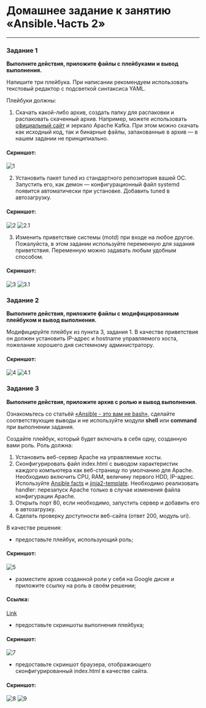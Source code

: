 # Домашнее задание к занятию «Ansible.Часть 2»

---

### Задание 1

**Выполните действия, приложите файлы с плейбуками и вывод выполнения.**

Напишите три плейбука. При написании рекомендуем использовать текстовый редактор с подсветкой синтаксиса YAML.

Плейбуки должны: 

1. Скачать какой-либо архив, создать папку для распаковки и распаковать скаченный архив. Например, можете использовать [официальный сайт](https://kafka.apache.org/downloads) и зеркало Apache Kafka. При этом можно скачать как исходный код, так и бинарные файлы, запакованные в архив — в нашем задании не принципиально.

#### Скриншот:
![1](https://github.com/yojihc/netology-Virtualization/blob/7-01-part-2/pics/01.JPG?raw=true)

2. Установить пакет tuned из стандартного репозитория вашей ОС. Запустить его, как демон — конфигурационный файл systemd появится автоматически при установке. Добавить tuned в автозагрузку.

#### Скриншот:
![2](https://github.com/yojihc/netology-Virtualization/blob/7-01-part-2/pics/1-02.JPG?raw=true)
![2.1](https://github.com/yojihc/netology-Virtualization/blob/7-01-part-2/pics/1-02-2.JPG?raw=true)

3. Изменить приветствие системы (motd) при входе на любое другое. Пожалуйста, в этом задании используйте переменную для задания приветствия. Переменную можно задавать любым удобным способом.

#### Скриншот:
![3](https://github.com/yojihc/netology-Virtualization/blob/7-01-part-2/pics/1-03.JPG?raw=true)
![3.1](https://github.com/yojihc/netology-Virtualization/blob/7-01-part-2/pics/1-03-1.JPG?raw=true)



### Задание 2

**Выполните действия, приложите файлы с модифицированным плейбуком и вывод выполнения.** 

Модифицируйте плейбук из пункта 3, задания 1. В качестве приветствия он должен установить IP-адрес и hostname управляемого хоста, пожелание хорошего дня системному администратору. 

#### Скриншот:
![4](https://github.com/yojihc/netology-Virtualization/blob/7-01-part-2/pics/2-01.JPG?raw=true)
![4.1](https://github.com/yojihc/netology-Virtualization/blob/7-01-part-2/pics/2-01-1.JPG?raw=true)

### Задание 3

**Выполните действия, приложите архив с ролью и вывод выполнения.**

Ознакомьтесь со статьёй [«Ansible - это вам не bash»](https://habr.com/ru/post/494738/), сделайте соответствующие выводы и не используйте модули **shell** или **command** при выполнении задания.

Создайте плейбук, который будет включать в себя одну, созданную вами роль. Роль должна:

1. Установить веб-сервер Apache на управляемые хосты.
2. Сконфигурировать файл index.html c выводом характеристик каждого компьютера как веб-страницу по умолчанию для Apache. Необходимо включить CPU, RAM, величину первого HDD, IP-адрес.
Используйте [Ansible facts](https://docs.ansible.com/ansible/latest/playbook_guide/playbooks_vars_facts.html) и [jinja2-template](https://linuxways.net/centos/how-to-use-the-jinja2-template-in-ansible/). Необходимо реализовать handler: перезапуск Apache только в случае изменения файла конфигурации Apache.
4. Открыть порт 80, если необходимо, запустить сервер и добавить его в автозагрузку.
5. Сделать проверку доступности веб-сайта (ответ 200, модуль uri).

В качестве решения:
- предоставьте плейбук, использующий роль;

#### Скриншот:
![5](https://github.com/yojihc/netology-Virtualization/blob/7-01-part-2/pics/3-04.PNG?raw=true)

- разместите архив созданной роли у себя на Google диске и приложите ссылку на роль в своём решении;

#### Ссылка:
[Link](https://disk.yandex.ru/d/yTIB-Rcub_mmHw)

- предоставьте скриншоты выполнения плейбука;

#### Скриншот:
![7](https://github.com/yojihc/netology-Virtualization/blob/7-01-part-2/pics/3-01.PNG?raw=true)

- предоставьте скриншот браузера, отображающего сконфигурированный index.html в качестве сайта.

#### Скриншот:
![8](https://github.com/yojihc/netology-Virtualization/blob/7-01-part-2/pics/3-02.PNG?raw=true)
![9](https://github.com/yojihc/netology-Virtualization/blob/7-01-part-2/pics/3-03.PNG?raw=true)

